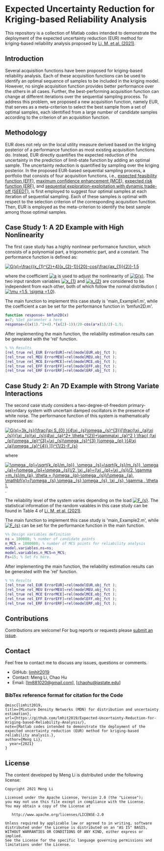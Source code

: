 # Expected Uncertainty Reduction for Kriging-based Reliability Analysis

This repository is a collection of Matlab codes intended to demonstrate the deployment of the expected uncertainty reduction (EUR) method for kriging-based reliability analysis proposed by [Li, M, et al. (2021)](https://link.springer.com/article/10.1007/s00158-020-02831-w).

## Introduction

Several acquisition functions have been proposed for kriging-based reliability analysis. Each of these acquisition functions can be used to identify an optimal sequence of samples to be included in the kriging model. However, no single acquisition function provides better performance over the others in all cases. Further, the best-performing acquisition function can change at different iterations over the sequential sampling process. To address this problem, we proposed a new acquisition function, namely EUR, that serves as a meta-criterion to select the best sample from a set of optimal samples, each identified from a large number of candidate samples according to the criterion of an acquisition function. 


## Methodology
EUR does not rely on the local utility measure derived based on the kriging posterior of a performance function as most existing acquisition functions do. Instead, EUR directly quantifies the expected reduction of the uncertainty in the prediction of limit-state function by adding an optimal sample. The uncertainty reduction is quantified by sampling over the kriging posterior. In the proposed EUR-based sequential sampling process, a portfolio that consists of four acquisition functions, i.e., [expected feasibility function (EFF)](https://arc.aiaa.org/doi/abs/10.2514/1.34321?casa_token=CVjYsfQLUXUAAAAA%3A0gYRIvTaXqe34NZG-_jvC8Cs8KXuqPFIZMP96fhmN0MYc3ENjL6YTxNWxMt_5n9hxjAKxiisNQ&), [maximum confidence enhancement (MCE)](https://asmedigitalcollection.asme.org/mechanicaldesign/article/136/2/021006/474056?casa_token=VejqCRHW1NsAAAAA:nAIYsmh9bph7uSrlFqKZ9nh8MdkJAnUlMcni_hQ8qDouIsav_m6x92D9sJJQw3b-RekzJx1D), [expected risk function (ERF)](https://www.sciencedirect.com/science/article/pii/S0307904X14006738), and [sequential exploration-exploitation with dynamic trade-off (SEEDT)](https://link.springer.com/article/10.1007/s00158-017-1748-7), is first employed to suggest four optimal samples at each iteration of sequential sampling. Each of these samples is optimal with respect to the selection criterion of the corresponding acquisition function. Then, EUR is employed as the meta-criterion to identify the best sample among those optimal samples.


## Case Study 1: A 2D Example with High Nonlinearity

The first case study has a highly nonlinear performance function, which consists of a polynomial part, a trigonometric part, and a constant. The performance function is defined as:

   <a href="https://www.codecogs.com/eqnedit.php?latex=G(x)=\frac{(x_{1}^{2}&plus;4)(x_{2}-1)}{20}-cos(\frac{ax_{1}}{2})-1.5" target="_blank"><img src="https://latex.codecogs.com/gif.latex?G(x)=\frac{(x_{1}^{2}&plus;4)(x_{2}-1)}{20}-cos(\frac{ax_{1}}{2})-1.5" title="G(x)=\frac{(x_{1}^{2}+4)(x_{2}-1)}{20}-cos(\frac{ax_{1}}{2})-1.5" /></a>

where the coefficient <a href="https://www.codecogs.com/eqnedit.php?latex=a" target="_blank"><img src="https://latex.codecogs.com/gif.latex?a" title="a" /></a> is used to adjust the nonlinearity of <a href="https://www.codecogs.com/eqnedit.php?latex=G(x)" target="_blank"><img src="https://latex.codecogs.com/gif.latex?G(x)" title="G(x)" /></a>. The two input random variables <a href="https://www.codecogs.com/eqnedit.php?latex=x_{1}" target="_blank"><img src="https://latex.codecogs.com/gif.latex?x_{1}" title="x_{1}" /></a> and <a href="https://www.codecogs.com/eqnedit.php?latex=x_{2}" target="_blank"><img src="https://latex.codecogs.com/gif.latex?x_{2}" title="x_{2}" /></a> are considered to be independent from each other, both of which follow the normal distribution (<a href="https://www.codecogs.com/eqnedit.php?latex=\mu&space;=1.5,&space;\sigma&space;=1.0" target="_blank"><img src="https://latex.codecogs.com/gif.latex?\mu&space;=1.5,&space;\sigma&space;=1.0" title="\mu =1.5, \sigma =1.0" /></a>).

The main function to implement this case study is 'main_Example1.m', while the coefficient a can be set for the performance function in 'bmfun2D.m'.

```matlab
function response= bmfun2D(x)
a=7; %Set parameter a here
response=((x(1).^2+4).*(x(2)-1))/20-cos(a*x(1)/2)-1.5;
```


After implementing the main function, the reliability estimation results can be generated with the 'rel' function.

```matlab
% %% Results
[rel_true rel_EUR ErrorEUR]=rel(modelEUR,obj_fct );
[rel_true rel_MEU ErrorMEU]=rel(modelMEU,obj_fct );
[rel_true rel_MCE ErrorMCE]=rel(modelMCE,obj_fct );
[rel_true rel_EFF ErrorEFF]=rel(modelEFF,obj_fct );
[rel_true rel_ERF ErrorERF]=rel(modelERF,obj_fct );
```


## Case Study 2: An 7D Example with Strong Variate Interactions

The second case study considers a two-degree-of-freedom primary-secondary system with uncertain damped oscillators in the presence of white noise. The performance function of this system is mathematically expressed as:

   <a href="https://www.codecogs.com/eqnedit.php?latex=G(x)=3k_{s}(\frac{\pi&space;S_{0}&space;}{4\xi&space;_{s}\omega&space;_{s}^{3}}[\frac{\xi&space;_{a}\xi&space;_{s}}{\xi&space;_{p}\xi&space;_{s}(4\xi&space;_{a}^2&plus;&space;\theta&space;^{2})&plus;\gamma\xi&space;_{a}^2&space;}&space;\frac{&space;(\xi&space;_{p}\omega&space;_{p}^{3}&plus;\xi&space;_{s}\omega&space;_{s}^{3}&space;)\omega&space;_{p}&space;}{4\xi&space;_{a}\omega&space;_{a}^{4}}&space;]])^{1/2}-F_{s}" target="_blank"><img src="https://latex.codecogs.com/gif.latex?G(x)=3k_{s}(\frac{\pi&space;S_{0}&space;}{4\xi&space;_{s}\omega&space;_{s}^{3}}[\frac{\xi&space;_{a}\xi&space;_{s}}{\xi&space;_{p}\xi&space;_{s}(4\xi&space;_{a}^2&plus;&space;\theta&space;^{2})&plus;\gamma\xi&space;_{a}^2&space;}&space;\frac{&space;(\xi&space;_{p}\omega&space;_{p}^{3}&plus;\xi&space;_{s}\omega&space;_{s}^{3}&space;)\omega&space;_{p}&space;}{4\xi&space;_{a}\omega&space;_{a}^{4}}&space;]])^{1/2}-F_{s}" title="G(x)=3k_{s}(\frac{\pi S_{0} }{4\xi _{s}\omega _{s}^{3}}[\frac{\xi _{a}\xi _{s}}{\xi _{p}\xi _{s}(4\xi _{a}^2+ \theta ^{2})+\gamma\xi _{a}^2 } \frac{ (\xi _{p}\omega _{p}^{3}+\xi _{s}\omega _{s}^{3} )\omega _{p} }{4\xi _{a}\omega _{a}^{4}} ]])^{1/2}-F_{s}" /></a>

where

 <a href="https://www.codecogs.com/eqnedit.php?latex=\omega&space;_{p}=\sqrt{k_{p}/m_{p}},&space;\omega&space;_{s}=\sqrt{k_{s}/m_{s}},&space;\omega&space;_{a}=(\omega&space;_{p}&plus;\omega&space;_{s})/2,&space;\xi&space;_{a}=(\xi&space;_{p}&plus;\xi&space;_{s})/2,&space;\gamma&space;=m_{s}/m_{p},&space;\theta&space;=&space;(\omega&space;_{p}-\omega&space;_{s})/\omega&space;_{a},&space;\mathbf{x}=[\omega&space;_{s},\omega&space;_{s},\omega&space;_{s},&space;\xi&space;_{s},&space;\gamma&space;,&space;\theta&space;]." target="_blank"><img src="https://latex.codecogs.com/gif.latex?\omega&space;_{p}=\sqrt{k_{p}/m_{p}},&space;\omega&space;_{s}=\sqrt{k_{s}/m_{s}},&space;\omega&space;_{a}=(\omega&space;_{p}&plus;\omega&space;_{s})/2,&space;\xi&space;_{a}=(\xi&space;_{p}&plus;\xi&space;_{s})/2,&space;\gamma&space;=m_{s}/m_{p},&space;\theta&space;=&space;(\omega&space;_{p}-\omega&space;_{s})/\omega&space;_{a},&space;\mathbf{x}=[\omega&space;_{s},\omega&space;_{s},\omega&space;_{s},&space;\xi&space;_{s},&space;\gamma&space;,&space;\theta&space;]." title="\omega _{p}=\sqrt{k_{p}/m_{p}}, \omega _{s}=\sqrt{k_{s}/m_{s}}, \omega _{a}=(\omega _{p}+\omega _{s})/2, \xi _{a}=(\xi _{p}+\xi _{s})/2, \gamma =m_{s}/m_{p}, \theta = (\omega _{p}-\omega _{s})/\omega _{a}, \mathbf{x}=[\omega _{s},\omega _{s},\omega _{s}, \xi _{s}, \gamma , \theta ]." /></a>. 
 
 
 The reliability level of the system varies depending on the load <a href="https://www.codecogs.com/eqnedit.php?latex=F_{s}" target="_blank"><img src="https://latex.codecogs.com/gif.latex?F_{s}" title="F_{s}" /></a>. The statistical information of the random vaiables in this case study can be found in Table 4 of [Li, M, et al. (2021)](https://link.springer.com/article/10.1007/s00158-020-02831-w).

The main function to implement this case study is 'main_Example2.m', while <a href="https://www.codecogs.com/eqnedit.php?latex=F_{s}" target="_blank"><img src="https://latex.codecogs.com/gif.latex?F_{s}" title="F_{s}" /></a> can be set for the performance function in the main function.

```matlab
%% Design variables definition
ns = 100000; % number of candidate points
n_MCS = 1000000; % number of MCS points for reliability analysis
model.variables.ns=ns;
model.variables.n_MCS=n_MCS;
Fs=15; % Set Fs here.
```

After implementing the main function, the reliability estimation results can be generated with the 'rel' function.

```matlab
% %% Results
[rel_true rel_EUR ErrorEUR]=rel(modelEUR,obj_fct );
[rel_true rel_MEU ErrorMEU]=rel(modelMEU,obj_fct );
[rel_true rel_MCE ErrorMCE]=rel(modelMCE,obj_fct );
[rel_true rel_EFF ErrorEFF]=rel(modelEFF,obj_fct );
[rel_true rel_ERF ErrorERF]=rel(modelERF,obj_fct );
```

## Contributions

Contributions are welcome!  For bug reports or requests please [submit an issue](https://github.com/lmhit2019/Expected-Uncertainty-Reduction-for-Kriging-based-Reliability-Analysis/issues).

## Contact  

Feel free to contact me to discuss any issues, questions or comments.

* GitHub: [limhit2019](https://github.com/lmhit2019)
* Contact: Meng Li, Chao Hu
* Email: [lm881020@gmail.com], [chaohu@iastate.edu]

### BibTex reference format for citation for the Code
```
@misc{limhit2019,
title={Mixture Density Networks (MDN) for distribution and uncertainty estimation},
url={https://github.com/lmhit2019/Expected-Uncertainty-Reduction-for-Kriging-based-Reliability-Analysis/},
note={Matlab codes intended to demonstrate the deployment of the expected uncertainty reduction (EUR) method for kriging-based reliability analysis.},
author={Meng Li},
  year={2021}
}
```

## License

The content developed by Meng Li is distributed under the following license:

    Copyright 2021 Meng Li

    Licensed under the Apache License, Version 2.0 (the "License");
    you may not use this file except in compliance with the License.
    You may obtain a copy of the License at

       http://www.apache.org/licenses/LICENSE-2.0

    Unless required by applicable law or agreed to in writing, software
    distributed under the License is distributed on an "AS IS" BASIS,
    WITHOUT WARRANTIES OR CONDITIONS OF ANY KIND, either express or implied.
    See the License for the specific language governing permissions and
    limitations under the License.

